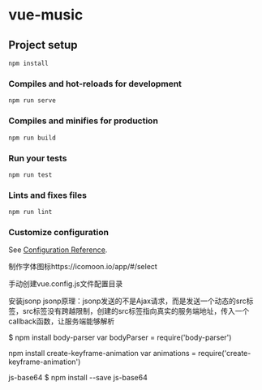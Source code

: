 # vue-music

## Project setup
```
npm install
```

### Compiles and hot-reloads for development
```
npm run serve
```

### Compiles and minifies for production
```
npm run build
```

### Run your tests
```
npm run test
```

### Lints and fixes files
```
npm run lint
```

### Customize configuration
See [Configuration Reference](https://cli.vuejs.org/config/).

制作字体图标https://icomoon.io/app/#/select

手动创建vue.config.js文件配置目录

安装jsonp
jsonp原理：jsonp发送的不是Ajax请求，而是发送一个动态的src标签，src标签没有跨越限制，创建的src标签指向真实的服务端地址，传入一个callback函数，让服务端能够解析


$ npm install body-parser
var bodyParser = require('body-parser')


npm install create-keyframe-animation
var animations = require('create-keyframe-animation')

js-base64
$ npm install --save js-base64
